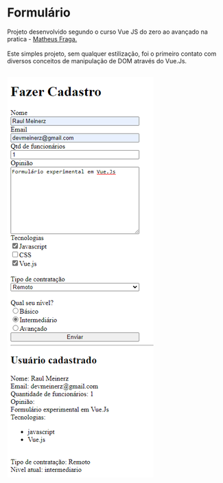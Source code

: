 # Formulário
Projeto desenvolvido segundo o curso Vue JS do zero ao avançado na pratica - <a href="https://www.udemy.com/course/curso-vuejs-completo">Matheus Fraga.<a/><br/><br/>
Este simples projeto, sem qualquer estilização, foi o primeiro contato com diversos conceitos de manipulação de DOM através do Vue.Js.
##


![demo](https://github.com/devmeinerz/formulario_vue/blob/main/src/assets/images/cover.png?raw=true)<br/>

